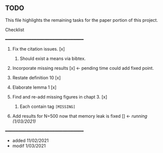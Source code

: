 TODO
-----
This file highlights the remaining tasks for the paper portion of this project.

Checklist

━━━━━━━━━━━━━━━━━━━━━━━━━━━━━━
1. Fix the citation issues. [x]
    1. Should exist a means via bibtex.
    
2. Incorporate missing results [x] <- pending time could add fixed point.
3. Restate definition 10 [x]
4. Elaborate lemma 1 [x]
5. Find and re-add missing figures in chapt 3. [x]
   1. Each contain tag `[MISSING]`

6. Add results for N=500 now that memory leak is fixed [] <- _running (1/03/2021)_

━━━━━━━━━━━━━━━━━━━━━━━━━━━━━━
- added 11/02/2021
- modif 1/03/2021